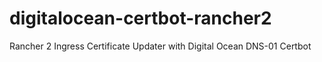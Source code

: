 # digitalocean-certbot-rancher2
Rancher 2 Ingress Certificate Updater with Digital Ocean DNS-01 Certbot
